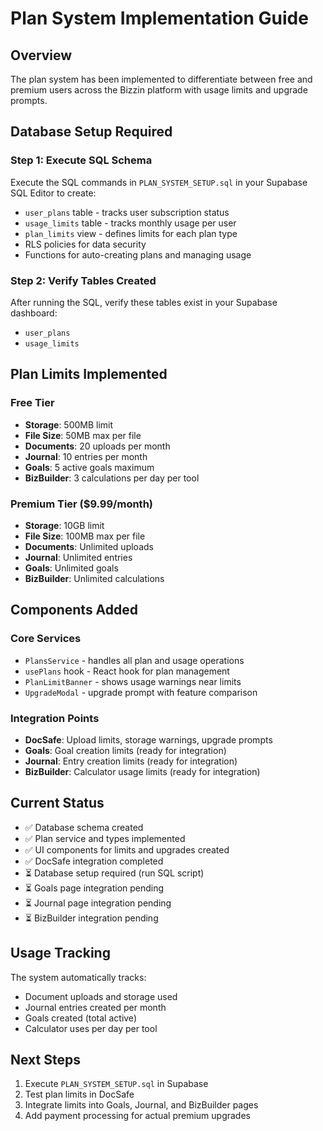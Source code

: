 # Plan System Implementation Guide

## Overview
The plan system has been implemented to differentiate between free and premium users across the Bizzin platform with usage limits and upgrade prompts.

## Database Setup Required

### Step 1: Execute SQL Schema
Execute the SQL commands in `PLAN_SYSTEM_SETUP.sql` in your Supabase SQL Editor to create:
- `user_plans` table - tracks user subscription status
- `usage_limits` table - tracks monthly usage per user
- `plan_limits` view - defines limits for each plan type
- RLS policies for data security
- Functions for auto-creating plans and managing usage

### Step 2: Verify Tables Created
After running the SQL, verify these tables exist in your Supabase dashboard:
- `user_plans`
- `usage_limits`

## Plan Limits Implemented

### Free Tier
- **Storage**: 500MB limit
- **File Size**: 50MB max per file
- **Documents**: 20 uploads per month
- **Journal**: 10 entries per month  
- **Goals**: 5 active goals maximum
- **BizBuilder**: 3 calculations per day per tool

### Premium Tier ($9.99/month)
- **Storage**: 10GB limit
- **File Size**: 100MB max per file
- **Documents**: Unlimited uploads
- **Journal**: Unlimited entries
- **Goals**: Unlimited goals
- **BizBuilder**: Unlimited calculations

## Components Added

### Core Services
- `PlansService` - handles all plan and usage operations
- `usePlans` hook - React hook for plan management
- `PlanLimitBanner` - shows usage warnings near limits
- `UpgradeModal` - upgrade prompt with feature comparison

### Integration Points
- **DocSafe**: Upload limits, storage warnings, upgrade prompts
- **Goals**: Goal creation limits (ready for integration)
- **Journal**: Entry creation limits (ready for integration)
- **BizBuilder**: Calculator usage limits (ready for integration)

## Current Status
- ✅ Database schema created
- ✅ Plan service and types implemented
- ✅ UI components for limits and upgrades created
- ✅ DocSafe integration completed
- ⏳ Database setup required (run SQL script)
- ⏳ Goals page integration pending
- ⏳ Journal page integration pending
- ⏳ BizBuilder integration pending

## Usage Tracking
The system automatically tracks:
- Document uploads and storage used
- Journal entries created per month
- Goals created (total active)
- Calculator uses per day per tool

## Next Steps
1. Execute `PLAN_SYSTEM_SETUP.sql` in Supabase
2. Test plan limits in DocSafe
3. Integrate limits into Goals, Journal, and BizBuilder pages
4. Add payment processing for actual premium upgrades